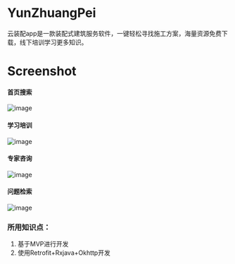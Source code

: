 # YunZhuangPei
云装配app是一款装配式建筑服务软件，一键轻松寻找施工方案，海量资源免费下载，线下培训学习更多知识。

# Screenshot
#### 首页搜索

![image](https://github.com/zhangqi960110/YunZhuangPei/raw/master/screenshot/pic1.jpg)

#### 学习培训

![image](https://github.com/zhangqi960110/YunZhuangPei/raw/master/screenshot/pic2.jpg)
 
#### 专家咨询

![image](https://github.com/zhangqi960110/YunZhuangPei/raw/master/screenshot/pic3.jpg)

#### 问题检索

![image](https://github.com/zhangqi960110/YunZhuangPei/raw/master/screenshot/pic4.jpg)


### 所用知识点：
1. 基于MVP进行开发
2. 使用Retrofit+Rxjava+Okhttp开发
